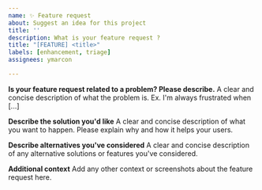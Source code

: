 ```yaml
---
name: ✨ Feature request
about: Suggest an idea for this project
title: ''
description: What is your feature request ?
title: "[FEATURE] <title>"
labels: [enhancement, triage]
assignees: ymarcon

---
```


**Is your feature request related to a problem? Please describe.**
A clear and concise description of what the problem is. Ex. I'm always frustrated when [...]

**Describe the solution you'd like**
A clear and concise description of what you want to happen. Please explain why and how it helps your users.

**Describe alternatives you've considered**
A clear and concise description of any alternative solutions or features you've considered.

**Additional context**
Add any other context or screenshots about the feature request here.
